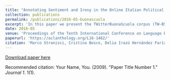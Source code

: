 ```yaml
---
title: "Annotating Sentiment and Irony in the Online Italian Political Debate on #labuonascuola"
collection: publications
permalink: /publications/2016-05-buonascuola
excerpt: 'In this paper we present the TWitterBuonaScuola corpus (TW-BS), a novel Italian linguistic resource for Sentiment Analysis, developed with the main aim of analyzing the online debate on the controversial Italian political reform “Buona Scuola” (Good school), aimed at reorganizing the national educational and training systems. We describe the methodologies applied in the collection and annotation of data. The collection has been driven by the detection of the hashtags mainly used by the participants to the debate, while the annotation has been focused on sentiment polarity and irony, but also extended to mark the aspects of the reform that were mainly discussed in the debate. An in-depth study of the disagreement among annotators is included. We describe the collection and annotation stages, and the in-depth analysis of disagreement made with Crowdflower, a crowdsourcing annotation platform.'
date: 2016-05
venue: 'Proceedings of the Tenth International Conference on Language Resources and Evaluation (LREC'16)'
paperurl: 'https://aclanthology.org/L16-1462/'
citation: 'Marco Stranisci, Cristina Bosco, Delia Irazú Hernández Farías, and Viviana Patti. 2016. Annotating Sentiment and Irony in the Online Italian Political Debate on #labuonascuola. In Proceedings of the Tenth International Conference on Language Resources and Evaluation (LREC'16), pages 2892–2899, Portorož, Slovenia. European Language Resources Association (ELRA).'
---
```



[Download paper here](https://aclanthology.org/L16-1462.pdf)

Recommended citation: Your Name, You. (2009). "Paper Title Number 1." <i>Journal 1</i>. 1(1).
